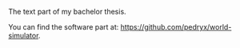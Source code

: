 The text part of my bachelor thesis.

You can find the software part at: https://github.com/pedryx/world-simulator.
